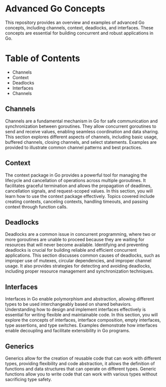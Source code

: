 # Advanced Go Concepts

This repository provides an overview and examples of advanced Go concepts, including channels, context, deadlocks, and interfaces. These concepts are essential for building concurrent and robust applications in Go.

# Table of Contents

* Channels
* Context
* Deadlocks
* Interfaces
* Channels

## Channels
Channels are a fundamental mechanism in Go for safe communication and synchronization between goroutines. They allow concurrent goroutines to send and receive values, enabling seamless coordination and data sharing.
This section explores different aspects of channels, including basic usage, buffered channels, closing channels, and select statements. Examples are provided to illustrate common channel patterns and best practices.

## Context

The context package in Go provides a powerful tool for managing the lifecycle and cancellation of operations across multiple goroutines. It facilitates graceful termination and allows the propagation of deadlines, cancellation signals, and request-scoped values.
In this section, you will learn how to use the context package effectively. Topics covered include creating contexts, canceling contexts, handling timeouts, and passing context through function calls.

## Deadlocks

Deadlocks are a common issue in concurrent programming, where two or more goroutines are unable to proceed because they are waiting for resources that will never become available. Identifying and preventing deadlocks is crucial for building reliable and efficient concurrent applications.
This section discusses common causes of deadlocks, such as improper use of mutexes, circular dependencies, and improper channel usage. It also provides strategies for detecting and avoiding deadlocks, including proper resource management and synchronization techniques.

## Interfaces

Interfaces in Go enable polymorphism and abstraction, allowing different types to be used interchangeably based on shared behaviors. Understanding how to design and implement interfaces effectively is essential for writing flexible and maintainable code.
In this section, you will explore the concepts of interfaces, interface composition, empty interfaces, type assertions, and type switches. Examples demonstrate how interfaces enable decoupling and facilitate extensibility in Go programs.

## Generics

Generics allow for the creation of reusable code that can work with different types, providing flexibility and code abstraction, it allows the definition of functions and data structures that can operate on different types.
Generic functions allow you to write code that can work with various types without sacrificing type safety.